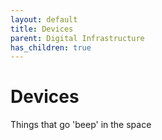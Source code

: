 ```yaml
---
layout: default
title: Devices
parent: Digital Infrastructure
has_children: true
---
```


# Devices

Things that go 'beep' in the space

